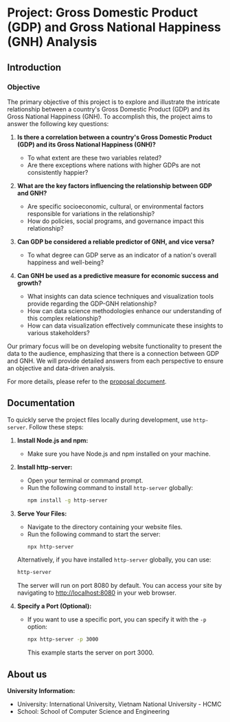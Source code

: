 # Project: Gross Domestic Product (GDP) and Gross National Happiness (GNH) Analysis

## Introduction

### Objective

The primary objective of this project is to explore and illustrate the intricate relationship between a country's Gross Domestic Product (GDP) and its Gross National Happiness (GNH). To accomplish this, the project aims to answer the following key questions:

1. **Is there a correlation between a country's Gross Domestic Product (GDP) and its Gross National Happiness (GNH)?**
   - To what extent are these two variables related?
   - Are there exceptions where nations with higher GDPs are not consistently happier?

2. **What are the key factors influencing the relationship between GDP and GNH?**
   - Are specific socioeconomic, cultural, or environmental factors responsible for variations in the relationship?
   - How do policies, social programs, and governance impact this relationship?

3. **Can GDP be considered a reliable predictor of GNH, and vice versa?**
   - To what degree can GDP serve as an indicator of a nation's overall happiness and well-being?

4. **Can GNH be used as a predictive measure for economic success and growth?**
   - What insights can data science techniques and visualization tools provide regarding the GDP-GNH relationship?
   - How can data science methodologies enhance our understanding of this complex relationship?
   - How can data visualization effectively communicate these insights to various stakeholders?

Our primary focus will be on developing website functionality to present the data to the audience, emphasizing that there is a connection between GDP and GNH. We will provide detailed answers from each perspective to ensure an objective and data-driven analysis.

For more details, please refer to the [proposal document]().

## Documentation

To quickly serve the project files locally during development, use `http-server`. Follow these steps:

1. **Install Node.js and npm:**
   - Make sure you have Node.js and npm installed on your machine.

2. **Install http-server:**
   - Open your terminal or command prompt.
   - Run the following command to install `http-server` globally:
     ```bash
     npm install -g http-server
     ```

3. **Serve Your Files:**
   - Navigate to the directory containing your website files.
   - Run the following command to start the server:
     ```bash
     npx http-server
     ```

   Alternatively, if you have installed `http-server` globally, you can use:
     ```bash
     http-server
     ```

   The server will run on port 8080 by default. You can access your site by navigating to [http://localhost:8080](http://localhost:8080) in your web browser.

4. **Specify a Port (Optional):**
   - If you want to use a specific port, you can specify it with the `-p` option:
     ```bash
     npx http-server -p 3000
     ```
     This example starts the server on port 3000.


## About us

**University Information:**
- University: International University, Vietnam National University - HCMC
- School: School of Computer Science and Engineering

